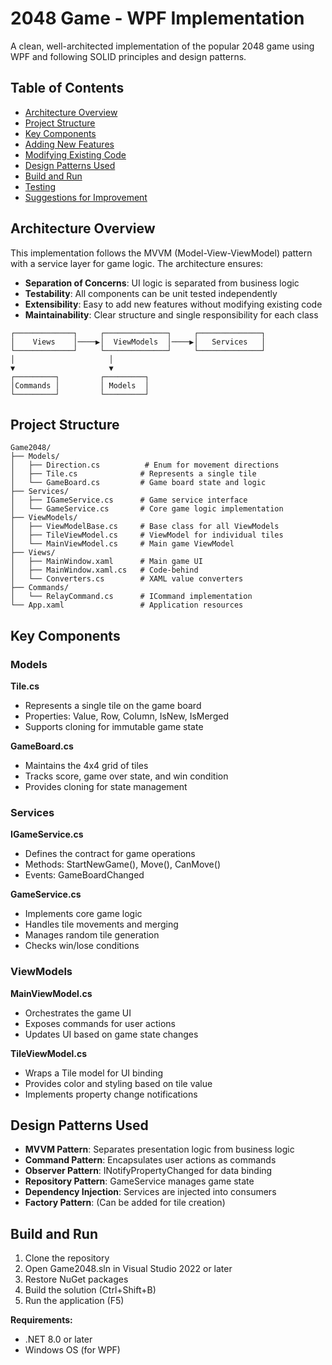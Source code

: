 ﻿# 2048 Game - WPF Implementation

A clean, well-architected implementation of the popular 2048 game using WPF and following SOLID principles and design patterns.

## Table of Contents
- [Architecture Overview](#architecture-overview)
- [Project Structure](#project-structure)
- [Key Components](#key-components)
- [Adding New Features](#adding-new-features)
- [Modifying Existing Code](#modifying-existing-code)
- [Design Patterns Used](#design-patterns-used)
- [Build and Run](#build-and-run)
- [Testing](#testing)
- [Suggestions for Improvement](#suggestions-for-improvement)

## Architecture Overview

This implementation follows the MVVM (Model-View-ViewModel) pattern with a service layer for game logic. The architecture ensures:

- **Separation of Concerns**: UI logic is separated from business logic
- **Testability**: All components can be unit tested independently
- **Extensibility**: Easy to add new features without modifying existing code
- **Maintainability**: Clear structure and single responsibility for each class

```
┌─────────────┐     ┌──────────────┐     ┌──────────────┐
│    Views    │────▶│  ViewModels  │────▶│   Services   │
└─────────────┘     └──────────────┘     └──────────────┘
│                     │
▼                     ▼
┌─────────┐         ┌─────────┐
│Commands │         │ Models  │
└─────────┘         └─────────┘
```

## Project Structure

```
Game2048/
├── Models/
│   ├── Direction.cs          # Enum for movement directions
│   ├── Tile.cs              # Represents a single tile
│   └── GameBoard.cs         # Game board state and logic
├── Services/
│   ├── IGameService.cs      # Game service interface
│   └── GameService.cs       # Core game logic implementation
├── ViewModels/
│   ├── ViewModelBase.cs     # Base class for all ViewModels
│   ├── TileViewModel.cs     # ViewModel for individual tiles
│   └── MainViewModel.cs     # Main game ViewModel
├── Views/
│   ├── MainWindow.xaml      # Main game UI
│   ├── MainWindow.xaml.cs   # Code-behind
│   └── Converters.cs        # XAML value converters
├── Commands/
│   └── RelayCommand.cs      # ICommand implementation
└── App.xaml                 # Application resources
```

## Key Components

### Models

**Tile.cs**

- Represents a single tile on the game board
- Properties: Value, Row, Column, IsNew, IsMerged
- Supports cloning for immutable game state

**GameBoard.cs**

- Maintains the 4x4 grid of tiles
- Tracks score, game over state, and win condition
- Provides cloning for state management

### Services

**IGameService.cs**

- Defines the contract for game operations
- Methods: StartNewGame(), Move(), CanMove()
- Events: GameBoardChanged

**GameService.cs**

- Implements core game logic
- Handles tile movements and merging
- Manages random tile generation
- Checks win/lose conditions

### ViewModels

**MainViewModel.cs**

- Orchestrates the game UI
- Exposes commands for user actions
- Updates UI based on game state changes

**TileViewModel.cs**

- Wraps a Tile model for UI binding
- Provides color and styling based on tile value
- Implements property change notifications

## Design Patterns Used

- **MVVM Pattern**: Separates presentation logic from business logic
- **Command Pattern**: Encapsulates user actions as commands
- **Observer Pattern**: INotifyPropertyChanged for data binding
- **Repository Pattern**: GameService manages game state
- **Dependency Injection**: Services are injected into consumers
- **Factory Pattern**: (Can be added for tile creation)

## Build and Run

1. Clone the repository
2. Open Game2048.sln in Visual Studio 2022 or later
3. Restore NuGet packages
4. Build the solution (Ctrl+Shift+B)
5. Run the application (F5)

**Requirements:**

- .NET 8.0 or later
- Windows OS (for WPF)
